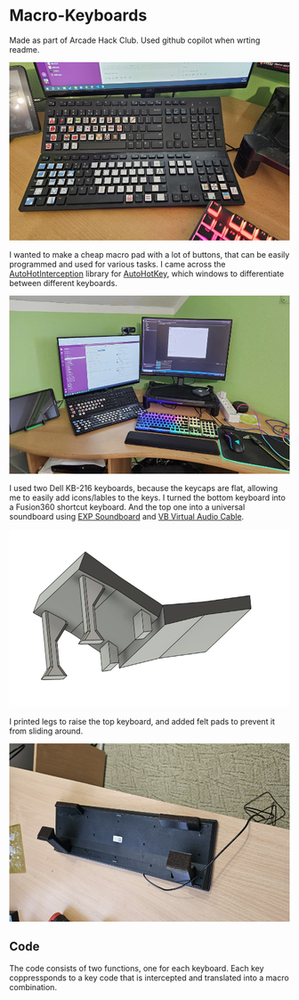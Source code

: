 # Macro-Keyboards

Made as part of Arcade Hack Club.
Used github copilot when wrting readme.


<img src="images/Closeup.jpg" alt="Closeup image" height="320">

I wanted to make a cheap macro pad with a lot of buttons, that can be easily programmed and used for various tasks.
I came across the [AutoHotInterception](https://github.com/evilC/AutoHotInterception) library for [AutoHotKey](https://github.com/AutoHotkey/AutoHotkey), which windows to differentiate between different keyboards.

<img src="images/Overview.jpg" alt="Finished project image" height="320">

I used two Dell KB-216 keyboards, because the keycaps are flat, allowing me to easily add icons/lables to the keys.
I turned the bottom keyboard into a Fusion360 shortcut keyboard.
And the top one into a universal soundboard using [EXP Soundboard](https://github.com/judge2020/EXP-soundboard) and [VB Virtual Audio Cable](https://vb-audio.com/Cable/VirtualCables.htm).

<img src="images/CAD.png" alt="CAD image" height="320">

I printed legs to raise the top keyboard, and added felt pads to prevent it from sliding around.

<img src="images/Bottom.jpg" alt="Bottom image" height="320">


## Code

The code consists of two functions, one for each keyboard.
Each key coppressponds to a key code that is intercepted and translated into a macro combination.

